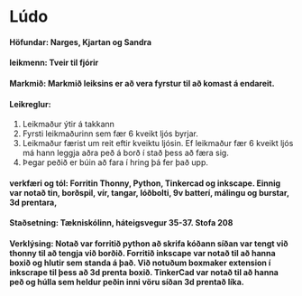 # Lúdo

#### Höfundar: Narges, Kjartan og Sandra 
#### leikmenn: Tveir til fjórir
#### Markmið: Markmið leiksins er að vera fyrstur til að komast á endareit.
#### Leikreglur: 
1.  Leikmaður ýtir á takkann
2. Fyrsti leikmaðurinn sem fær 6 kveikt ljós byrjar. 
3. Leikmaður færist um reit eftir kveiktu ljósin. Ef leikmaður fær 6 kveikt ljós má hann leggja aðra peð á borð í stað þess að færa sig. 
4. Þegar peðið er búin að fara í hring þá fer það upp. 


#### verkfæri og tól: Forritin Thonny, Python, Tinkercad og inkscape. Einnig var notað tin, borðspil, vír, tangar, lóðbolti, 9v batterí, málingu og burstar, 3d prentara, 

#### Staðsetning: Tækniskólinn, háteigsvegur 35-37. Stofa 208

#### Verklýsing: Notað var forritið python að skrifa kóðann síðan var tengt við thonny til að tengja við borðið. Forritið inkscape var notað til að hanna boxið og hlutir sem standa á það. Við notuðum boxmaker extension í inkscrape til þess að 3d prenta boxið. TinkerCad var notað til að hanna peð og húlla sem heldur peðin inni vöru síðan 3d prentað líka. 




        
        
